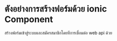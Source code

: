 # ตังอย่างการสร้างฟอร์มด้วย ionic Component
  สร้างฟอร์มเข้าสู่ระบบและสมัครสมาชิกโดยทีการเชื่อมต่อ web api ด้วย
